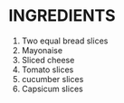 # INGREDIENTS
1. Two equal bread slices
2. Mayonaise
3. Sliced cheese
4. Tomato slices
5. cucumber slices
5. Capsicum slices